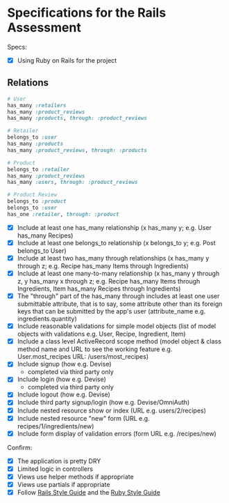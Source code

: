 # Specifications for the Rails Assessment

Specs:
- [x] Using Ruby on Rails for the project
  
## Relations
```RUBY
# User
has_many :retailers
has_many :product_reviews
has_many :products, through: :product_reviews

# Retailer
belongs_to :user
has_many :products
has_many :product_reviews, through: :products

# Product
belongs_to :retailer
has_many :product_reviews
has_many :users, through: :product_reviews

# Product Review
belongs_to :product
belongs_to :user
has_one :retailer, through: :product
```
- [X] Include at least one has_many relationship (x has_many y; e.g. User has_many Recipes)
- [X] Include at least one belongs_to relationship (x belongs_to y; e.g. Post belongs_to User)
- [X] Include at least two has_many through relationships (x has_many y through z; e.g. Recipe has_many Items through Ingredients)
- [X] Include at least one many-to-many relationship (x has_many y through z, y has_many x through z; e.g. Recipe has_many Items through Ingredients, Item has_many Recipes through Ingredients)
- [X] The "through" part of the has_many through includes at least one user submittable attribute, that is to say, some attribute other than its foreign keys that can be submitted by the app's user (attribute_name e.g. ingredients.quantity)
- [X] Include reasonable validations for simple model objects (list of model objects with validations e.g. User, Recipe, Ingredient, Item)
- [X] Include a class level ActiveRecord scope method (model object & class method name and URL to see the working feature e.g. User.most_recipes URL: /users/most_recipes)
- [X] Include signup (how e.g. Devise)
  - completed via third party only
- [X] Include login (how e.g. Devise)
  - completed via third party only
- [X] Include logout (how e.g. Devise)
- [X] Include third party signup/login (how e.g. Devise/OmniAuth)
- [X] Include nested resource show or index (URL e.g. users/2/recipes)
- [X] Include nested resource "new" form (URL e.g. recipes/1/ingredients/new)
- [X] Include form display of validation errors (form URL e.g. /recipes/new)

Confirm:
- [X] The application is pretty DRY
- [X] Limited logic in controllers
- [X] Views use helper methods if appropriate
- [X] Views use partials if appropriate
- [X] Follow [Rails Style Guide](https://github.com/rubocop/rails-style-guide) and the [Ruby Style Guide](https://github.com/rubocop/ruby-style-guide)
